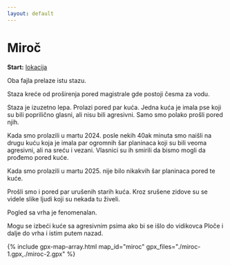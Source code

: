 ```yaml
---
layout: default
---
```


# Miroč

**Start:** [lokacija](https://maps.app.goo.gl/g3M1FznAeDbVGXDc6)

Oba fajla prelaze istu stazu.

Staza kreće od proširenja pored magistrale gde postoji česma za vodu.

Staza je izuzetno lepa.
Prolazi pored par kuća.
Jedna kuća je imala pse koji su bili poprilično glasni, ali nisu bili agresivni.
Samo smo polako prošli pored njih.

Kada smo prolazili u martu 2024. posle nekih 40ak minuta smo naišli na drugu kuću koja je imala par ogromnih šar planinaca koji su bili veoma agresivni, ali na sreću i vezani.
Vlasnici su ih smirili da bismo mogli da prođemo pored kuće.

Kada smo prolazili u martu 2025. nije bilo nikakvih šar planinaca pored te kuće. 

Prošli smo i pored par urušenih starih kuća. Kroz srušene zidove su se videle slike ljudi koji su nekada tu živeli.

Pogled sa vrha je fenomenalan.

Mogu se izbeći kuće sa agresivnim psima ako bi se išlo do vidikovca Ploče i dalje do vrha i istim putem nazad.

{% include gpx-map-array.html map_id="miroc" gpx_files="./miroc-1.gpx,./miroc-2.gpx" %}